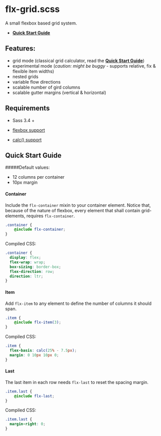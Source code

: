 # flx-grid.scss
A small flexbox based grid system.

- **[Quick Start Guide](https://github.com/colorlight4/flx-grid.scss/#user-content-quick-start-guide)**

## Features:

- grid mode (classical grid calculator, read the **[Quick Start Guide](https://github.com/colorlight4/flx-grid.scss/#user-content-quick-start-guide)**)
- experimental mode (*caution: might be buggy* - supports relative, fix & flexible item widths)
- nested grids
- variable flow directions
- scalable number of gird columns
- scalable gutter margins (vertical & horizontal)

## Requirements
- Sass 3.4 +

- [flexbox support](http://caniuse.com/#search=flex)
- [calc() support](http://caniuse.com/#search=calc)

## Quick Start Guide

#####Default values:
- 12 columns per container
- 10px margin

#### Container
Include the `flx-container` mixin to your container element.
Notice that, because of the nature of flexbox, every element that shall contain grid-elements, requires `flx-container`.

```scss
.container {
	@include flx-container;
}
```
Compiled CSS:
```css
.container {
  display: flex;
  flex-wrap: wrap;
  box-sizing: border-box;
  flex-direction: row;
  direction: ltr;
}
```
#### Item
Add `flx-item` to any element to define the number of columns it should span.

```scss
.item {
	@include flx-item(3);
}
```

Compiled CSS:
```css
.item {
  flex-basis: calc(25% - 7.5px);
  margin: 0 10px 10px 0;
}
```
#### Last
The last item in each row needs `flx-last` to reset the spacing margin.

```scss
.item.last {
	@include flx-last;
}
```

Compiled CSS:
```css
.item.last {
  margin-right: 0;
}
```
